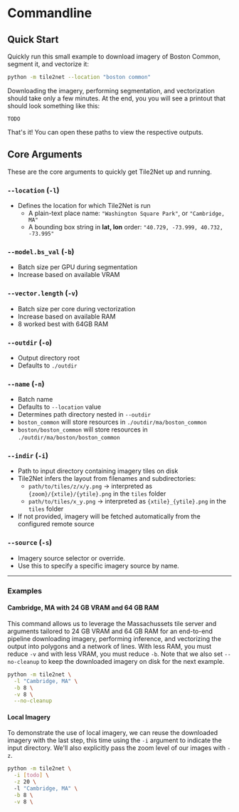 # Commandline

## Quick Start

Quickly run this small example to download imagery of Boston Common, segment it, and vectorize it:

```bash
python -m tile2net --location "boston common" 
```

Downloading the imagery, performing segmentation, 
and vectorization should take only a few minutes. At the end, you you will see a printout that should look 
something like this:

```
TODO
```

That's it! You can open these paths to view the respective outputs. 

## Core Arguments

These are the core arguments to quickly get Tile2Net up and running.

### `--location` (`-l`)
- Defines the location for which Tile2Net is run
  - A plain-text place name: `"Washington Square Park"`, or `"Cambridge, MA"`  
  - A bounding box string in **lat, lon** order: `"40.729, -73.999, 40.732, -73.995"`

### `--model.bs_val` (`-b`)
- Batch size per GPU during segmentation
- Increase based on available VRAM

### `--vector.length` (`-v`)
- Batch size per core during vectorization
- Increase based on available RAM
- 8 worked best with 64GB RAM

### `--outdir` (`-o`)
- Output directory root
- Defaults to `./outdir` 

### `--name` (`-n`)
- Batch name
- Defaults to `--location` value
- Determines path directory nested in `--outdir`
- `boston_common` will store resources in `./outdir/ma/boston_common`
- `boston/boston_common` will store resources in `./outdir/ma/boston/boston_common`

### `--indir` (`-i`)
- Path to input directory containing imagery tiles on disk
- Tile2Net infers the layout from filenames and subdirectories:
  - `path/to/tiles/z/x/y.png` → interpreted as `{zoom}/{xtile}/{ytile}.png` in the `tiles` folder
  - `path/to/tiles/x_y.png` → interpreted as `{xtile}_{ytile}.png` in the `tiles` folder  
- If not provided, imagery will be fetched automatically from the configured remote source

### `--source` (`-s`)
- Imagery source selector or override.  
- Use this to specify a specific imagery source by name.
---

### Examples

#### Cambridge, MA with 24 GB VRAM and 64 GB RAM
This command allows us to leverage the Massachussets tile server and arguments tailored to 24 GB VRAM and 64 GB RAM 
for an end-to-end pipeline downloading imagery, performing inference, and vectorizing the output into polygons and a 
network of lines. With less RAM, you must reduce `-v` and with less VRAM, you must reduce `-b`. Note that we also set 
`--no-cleanup` to keep the downloaded imagery on disk for the next example.

```bash
python -m tile2net \
  -l "Cambridge, MA" \
  -b 8 \
  -v 8 \
  --no-cleanup 
```

#### Local Imagery
To demonstrate the use of local imagery, we can reuse the downloaded imagery with the last step, this time using the 
`-i` argument to indicate the input directory. We'll also explicitly pass the zoom level of our images with `-z`. 

```bash
python -m tile2net \
  -i [todo] \
  -z 20 \ 
  -l "Cambridge, MA" \
  -b 8 \
  -v 8 \
```
